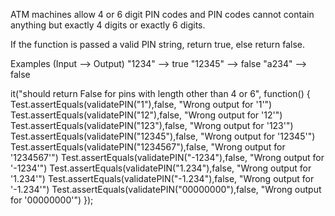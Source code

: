 ATM machines allow 4 or 6 digit PIN codes and PIN codes cannot contain anything but exactly 4 digits or exactly 6 digits.

If the function is passed a valid PIN string, return true, else return false.

Examples (Input --> Output)
"1234"   -->  true
"12345"  -->  false
"a234"   -->  false

  it("should return False for pins with length other than 4 or 6", function() {
    Test.assertEquals(validatePIN("1"),false, "Wrong output for '1'")
    Test.assertEquals(validatePIN("12"),false, "Wrong output for '12'")
    Test.assertEquals(validatePIN("123"),false, "Wrong output for '123'")
    Test.assertEquals(validatePIN("12345"),false, "Wrong output for '12345'")
    Test.assertEquals(validatePIN("1234567"),false, "Wrong output for '1234567'")
    Test.assertEquals(validatePIN("-1234"),false, "Wrong output for '-1234'")
    Test.assertEquals(validatePIN("1.234"),false, "Wrong output for '1.234'")
    Test.assertEquals(validatePIN("-1.234"),false, "Wrong output for '-1.234'")
    Test.assertEquals(validatePIN("00000000"),false, "Wrong output for '00000000'")
  });